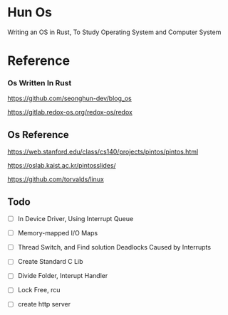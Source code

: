 # Hun Os
Writing an OS in Rust, To Study Operating System and Computer System

# Reference

### Os Written In Rust
https://github.com/seonghun-dev/blog_os


https://gitlab.redox-os.org/redox-os/redox


## Os Reference

https://web.stanford.edu/class/cs140/projects/pintos/pintos.html


https://oslab.kaist.ac.kr/pintosslides/


https://github.com/torvalds/linux





## Todo
- [ ] In Device Driver, Using Interrupt Queue
- [ ] Memory-mapped I/O Maps
- [ ] Thread Switch, and Find solution Deadlocks Caused by Interrupts
- [ ] Create Standard C Lib
- [ ] Divide Folder, Interupt Handler
- [ ] Lock Free, rcu
- [ ] create http server

